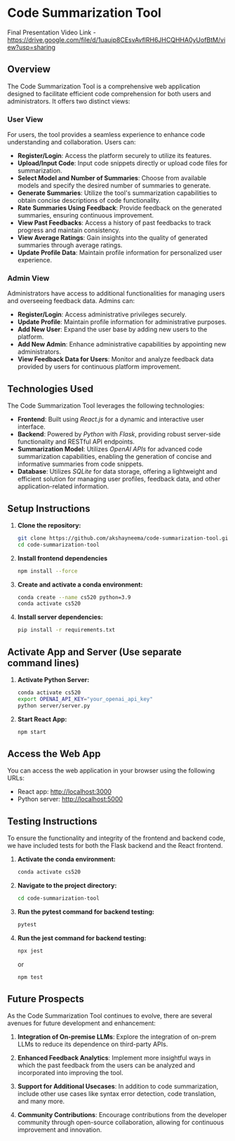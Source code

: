 # Code Summarization Tool

Final Presentation Video Link - https://drive.google.com/file/d/1uauip8CEsvAvflRH6JHCQHHA0yUofBtM/view?usp=sharing

## Overview
The Code Summarization Tool is a comprehensive web application designed to facilitate efficient code comprehension for both users and administrators. It offers two distinct views:

### User View
For users, the tool provides a seamless experience to enhance code understanding and collaboration. Users can:

- **Register/Login**: Access the platform securely to utilize its features.
- **Upload/Input Code**: Input code snippets directly or upload code files for summarization.
- **Select Model and Number of Summaries**: Choose from available models and specify the desired number of summaries to generate.
- **Generate Summaries**: Utilize the tool's summarization capabilities to obtain concise descriptions of code functionality.
- **Rate Summaries Using Feedback**: Provide feedback on the generated summaries, ensuring continuous improvement.
- **View Past Feedbacks**: Access a history of past feedbacks to track progress and maintain consistency.
- **View Average Ratings**: Gain insights into the quality of generated summaries through average ratings.
- **Update Profile Data**: Maintain profile information for personalized user experience.

### Admin View
Administrators have access to additional functionalities for managing users and overseeing feedback data. Admins can:

- **Register/Login**: Access administrative privileges securely.
- **Update Profile**: Maintain profile information for administrative purposes.
- **Add New User**: Expand the user base by adding new users to the platform.
- **Add New Admin**: Enhance administrative capabilities by appointing new administrators.
- **View Feedback Data for Users**: Monitor and analyze feedback data provided by users for continuous platform improvement.

## Technologies Used

The Code Summarization Tool leverages the following technologies:

- **Frontend**: Built using *React.js* for a dynamic and interactive user interface.
- **Backend**: Powered by *Python* with *Flask*, providing robust server-side functionality and RESTful API endpoints.
- **Summarization Model**: Utilizes *OpenAI APIs* for advanced code summarization capabilities, enabling the generation of concise and informative summaries from code snippets.
- **Database**: Utilizes *SQLite* for data storage, offering a lightweight and efficient solution for managing user profiles, feedback data, and other application-related information.

## Setup Instructions
1. **Clone the repository:**
   ```bash
   git clone https://github.com/akshayneema/code-summarization-tool.git
   cd code-summarization-tool

2. **Install frontend dependencies**
   ```bash
   npm install --force

3. **Create and activate a conda environment:**
   ```bash
   conda create --name cs520 python=3.9
   conda activate cs520

4. **Install server dependencies:**
   ```bash
   pip install -r requirements.txt

## Activate App and Server (Use separate command lines)

1. **Activate Python Server:**
   ```bash
   conda activate cs520
   export OPENAI_API_KEY="your_openai_api_key"
   python server/server.py

2. **Start React App:**
   ```bash
   npm start

## Access the Web App

You can access the web application in your browser using the following URLs:

- React app: [http://localhost:3000](http://localhost:3000)
- Python server: [http://localhost:5000](http://127.0.0.1:5000)

## Testing Instructions

To ensure the functionality and integrity of the frontend and backend code, we have included tests for both the Flask backend and the React frontend.

1. **Activate the conda environment:**
   ```bash
   conda activate cs520

2. **Navigate to the project directory:**
   ```bash
   cd code-summarization-tool

3. **Run the pytest command for backend testing:**
   ```bash
   pytest

3. **Run the jest command for backend testing:**
   ```bash
   npx jest
   ```
   
   or
   
   ```bash
   npm test
   ```

## Future Prospects

As the Code Summarization Tool continues to evolve, there are several avenues for future development and enhancement:

1. **Integration of On-premise LLMs**: Explore the integration of on-prem LLMs to reduce its dependence on third-party APIs.

2. **Enhanced Feedback Analytics**: Implement more insightful ways in which the past feedback from the users can be analyzed and incorporated into improving the tool.

3. **Support for Additional Usecases**: In addition to code summarization, include other use cases like syntax error detection, code translation, and many more.

4. **Community Contributions**: Encourage contributions from the developer community through open-source collaboration, allowing for continuous improvement and innovation.


